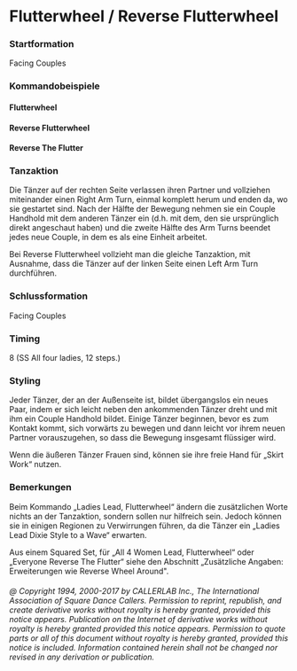 
# Flutterwheel / Reverse Flutterwheel

### Startformation

Facing Couples

### Kommandobeispiele

#### Flutterwheel
#### Reverse Flutterwheel
#### Reverse The Flutter

### Tanzaktion

Die Tänzer auf der rechten Seite verlassen ihren Partner und vollziehen miteinander einen Right
Arm Turn, einmal komplett herum und enden da, wo sie gestartet sind. Nach der Hälfte der Bewegung
nehmen sie ein Couple Handhold mit dem anderen Tänzer ein (d.h. mit dem, den sie ursprünglich direkt
angeschaut haben) und die zweite Hälfte des Arm Turns beendet jedes neue Couple, in dem es als eine Einheit
arbeitet.

Bei Reverse Flutterwheel vollzieht man die gleiche Tanzaktion, mit Ausnahme, dass die Tänzer auf der linken
Seite einen Left Arm Turn durchführen.

### Schlussformation

Facing Couples

### Timing

8 (SS All four ladies, 12 steps.)

### Styling

Jeder Tänzer, der an der Außenseite ist, bildet übergangslos ein neues Paar, indem er sich leicht neben
den ankommenden Tänzer dreht und mit ihm ein Couple Handhold bildet. Einige Tänzer beginnen, bevor es
zum Kontakt kommt, sich vorwärts zu bewegen und dann leicht vor ihrem neuen Partner vorauszugehen, so
dass die Bewegung insgesamt flüssiger wird.

Wenn die äußeren Tänzer Frauen sind, können sie ihre freie Hand für „Skirt Work“ nutzen.

### Bemerkungen

Beim Kommando „Ladies Lead, Flutterwheel“ ändern die zusätzlichen Worte nichts an der
Tanzaktion, sondern sollen nur hilfreich sein. Jedoch können sie in einigen Regionen zu Verwirrungen führen,
da die Tänzer ein „Ladies Lead Dixie Style to a Wave“ erwarten.

Aus einem Squared Set, für „All 4 Women Lead, Flutterwheel“ oder „Everyone Reverse The Flutter“ siehe den
Abschnitt „Zusätzliche Angaben: Erweiterungen wie Reverse Wheel Around".

###### @ Copyright 1994, 2000-2017 by CALLERLAB Inc., The International Association of Square Dance Callers. Permission to reprint, republish, and create derivative works without royalty is hereby granted, provided this notice appears. Publication on the Internet of derivative works without royalty is hereby granted provided this notice appears. Permission to quote parts or all of this document without royalty is hereby granted, provided this notice is included. Information contained herein shall not be changed nor revised in any derivation or publication.
